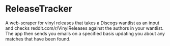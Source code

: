 # ReleaseTracker
A web-scraper for vinyl releases that takes a Discogs wantlist as an input and checks reddit.com/r/VinylReleases against the authors in your wantlist.  
The app then sends you emails on a specified basis updating you about any matches that have been found.
